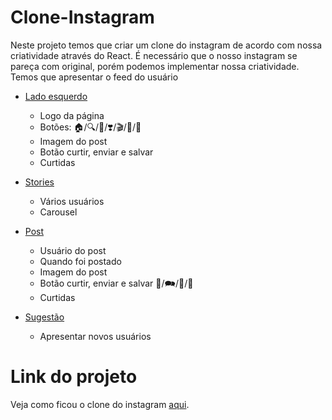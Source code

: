 # Clone-Instagram
Neste projeto temos que criar um clone do instagram de acordo com nossa criatividade através do React. É necessário que o nosso instagram se pareça com original, porém podemos implementar nossa criatividade.
Temos que apresentar o feed do usuário

   * [Lado esquerdo](#como-usar)
      * Logo da página
      * Botões: 🏠/🔍/🧭/❣️/🎬/📝/💬
      * Imagem do post
      * Botão curtir, enviar e salvar
      * Curtidas
                
   * [Stories](#como-usar)
      * Vários usuários
      * Carousel
        
   * [Post](#como-usar)
      * Usuário do post
      * Quando foi postado
      * Imagem do post
      * Botão curtir, enviar e salvar 💓/🗪/📨/🔖 
      * Curtidas
        
   * [Sugestão](#como-usar)
      * Apresentar novos usuários
    

# Link do projeto
Veja como ficou o clone do instagram [aqui](https://clone-instagram-bice.vercel.app/).
